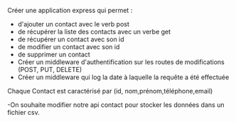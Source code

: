 Créer une application express qui permet :

- d'ajouter un contact avec le verb post
- de récupérer la liste des contacts avec un verbe get
- de récupérer un contact avec son id
- de modifier un contact avec son id
- de supprimer un contact
- Créer un middleware d'authentification sur les routes de modifications (POST, PUT, DELETE)
- Créer un middleware qui log la date à laquelle la requête a été effectuée

Chaque Contact est caractérisé par (id, nom,prénom,téléphone,email)

-On souhaite modifier notre api contact pour stocker les données dans un fichier csv.